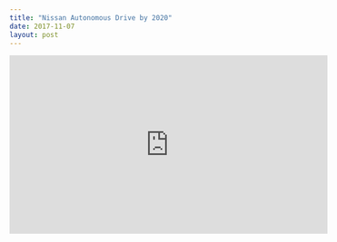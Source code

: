 ```yaml
---
title: "Nissan Autonomous Drive by 2020"
date: 2017-11-07
layout: post
---
```


<iframe width="560" height="315" src="https://www.youtube.com/embed/WMFyz4DCxGQ" frameborder="0" allowfullscreen></iframe>